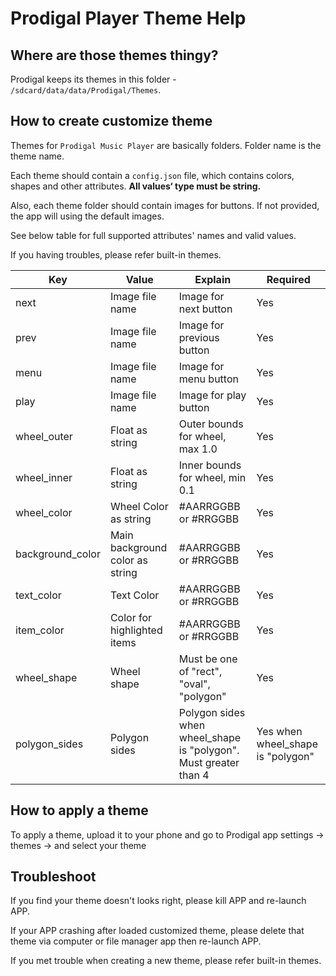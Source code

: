 # Prodigal Player Theme Help

## Where are those themes thingy?

Prodigal keeps its themes in this folder - `/sdcard/data/data/Prodigal/Themes`.

## How to create customize theme

Themes for `Prodigal Music Player` are basically folders. Folder name is the theme name.

Each theme should contain a `config.json` file, which contains colors, shapes and other attributes. **All values‘ type must be string.**

Also, each theme folder should contain images for buttons. If not provided, the app will using the default images.

See below table for full supported attributes' names and valid values.

If you having troubles, please refer built-in themes.



| Key               | Value                             | Explain                                                          | Required                          |
| ----------------- | --------------------------------- | ----------------------------------------                         | --------------------------------- |
| next              | Image file name                   | Image for next button                                            | Yes                               |
| prev              | Image file name                   | Image for previous button                                        | Yes                               |
| menu              | Image file name                   | Image for menu button                                            | Yes                               |
| play              | Image file name                   | Image for play button                                            | Yes                               |
| wheel_outer       | Float as string                   | Outer bounds for wheel, max 1.0                                  | Yes                               |
| wheel_inner       | Float as string                   | Inner bounds for wheel, min 0.1                                  | Yes                               |
| wheel_color       | Wheel Color as string             | #AARRGGBB or #RRGGBB                                             | Yes                               |
| background_color  | Main background color as string   | #AARRGGBB or #RRGGBB                                             | Yes                               |
| text_color        | Text Color                        | #AARRGGBB or #RRGGBB                                             | Yes                               |
| item_color        | Color for highlighted items       | #AARRGGBB or #RRGGBB                                             | Yes                               |
| wheel_shape       | Wheel shape                       | Must be one of "rect", "oval", "polygon"                         | Yes                               |
| polygon_sides     | Polygon sides                     | Polygon sides when wheel_shape is "polygon". Must greater than 4 | Yes when wheel_shape is "polygon" |

## How to apply a theme

To apply a theme, upload it to your phone and go to Prodigal app settings -> themes -> and select your theme

## Troubleshoot

If you find your theme doesn't looks right, please kill APP and re-launch APP.

If your APP crashing after loaded customized theme, please delete that theme via computer or file manager app then re-launch APP.

If you met trouble when creating a new theme, please refer built-in themes.


